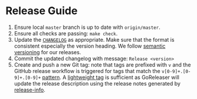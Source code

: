 # Release Guide

1. Ensure local `master` branch is up to date with `origin/master`.
2. Ensure all checks are passing: `make check`.
3. Update the [`CHANGELOG`](./CHANGELOG.md) as appropriate. Make sure that the format is
   consistent especially the version heading. We follow [semantic versioning][semver] for
   our releases.
4. Commit the updated changelog with message: `Release <version>`
5. Create and push a new Git tag: note that tags are prefixed with `v` and the GitHub
   release workflow is triggered for tags that match the `v[0-9]+.[0-9]+.[0-9]+`
   [pattern][gh-pattern].  A [lightweight tag][lightweight-tags] is sufficient as
   GoReleaser will update the release description using the release notes generated by
   [release-info].

[release-info]: https://github.com/sapcc/go-bits/tree/master/tools/release-info
[lightweight-tags]: https://git-scm.com/book/en/v2/Git-Basics-Tagging#_lightweight_tags
[semver]: https://semver.org/spec/v2.0.0.html
[gh-pattern]: https://docs.github.com/en/actions/using-workflows/workflow-syntax-for-github-actions#patterns-to-match-branches-and-tags
